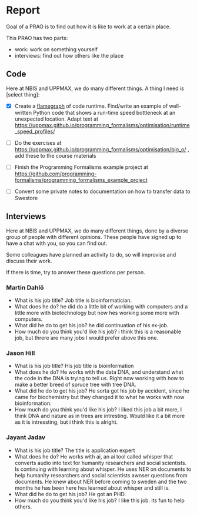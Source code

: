 # Report

Goal of a PRAO is to find out how it is like to work at a certain place.

This PRAO has two parts:

- work: work on something yourself
- interviews: find out how others like the place

## Code

Here at NBIS and UPPMAX, we do many different things.
A thing I need is [select thing]:

- [X] Create a [flamegraph](images/example_flamegraph.png)
  of code runtime.
  Find/write an example of well-written Python code
  that shows a run-time speed bottleneck
  at an unexpected location.
  Adapt text at <https://uppmax.github.io/programming_formalisms/optimisation/runtime_speed_profiles/>
- [ ] Do the exercises at <https://uppmax.github.io/programming_formalisms/optimisation/big_o/> ,
  add these to the course materials
- [ ] Finish the Programming Formalisms example project at <https://github.com/programming-formalisms/programming_formalisms_example_project>
- [ ] Convert some private notes to documentation on how to
  transfer data to Swestore



## Interviews

Here at NBIS and UPPMAX, we do many different things,
done by a diverse group of people with different opinions.
These people have signed up to have a chat with you,
so you can find out.

Some colleagues have planned an activity to do,
so will improvise and discuss their work.

If there is time, try to answer these questions per person.

### Martin Dahlö

- What is his job title?
Job title is bioinformatician.
- What does he do?
he did do a little bit of working with computers and a little more with biotechnology but now hes working some more with computers.
- What did he do to get his job?
he did continuation of his ex-job.
- How much do you think you'd like his job?
i think this is a reasonable job, but threre are many jobs I would prefer above this one.


### Jason Hill

- What is his job title?
His job title is bioinformation
- What does he do?
He works with the data DNA, and understand what the code in the DNA is trying to tell us. Right now working with how to make a better breed of spruce tree with tree DNA.
- What did he do to get his job?
He sorta got his job by accident, since he came for biochemistry but they changed it to what he works with now bioinformation.
- How much do you think you'd like his job?
I liked this job a bit more, I think DNA and nature as in trees are intresting. Would like it a bit more as it is intressting, but i think this is alright.

### Jayant Jadav

- What is his job title?
The title is application expert
- What does he do?
He works with ai, an ai tool called whisper that converts audio into text for humanity researchers and social scientists. Is continuing with learning about whisper. He uses NER on documents to help humanity researchers and social scientists awnser questions from documents. He knew about NER before coming to sweden and the two months he has been here hes learned about whisper and still is.
- What did he do to get his job?
He got an PHD.
- How much do you think you'd like his job?
I like this job. its fun to help others.
